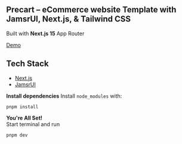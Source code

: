 ## Precart – eCommerce website Template with JamsrUI, Next.js, & Tailwind CSS

Built with **Next.js 15** App Router 


[Demo](https://jamsrworld.com/products/precart-ecommerce-website-template-with-jamsrui-nextjs-tailwind-css/aywkltixnaubtdp6j3tf50mo)



## Tech Stack

- [Next.js](https://nextjs.org)
- [JamsrUI](https://jamsr-ui.jamsrworld.com)

 **Install dependencies**
   Install  `node_modules` with:

   ``` shell
   pnpm install
   ```

 **You're All Set!**  
  Start terminal and run

   ``` shell
   pnpm dev
   ```